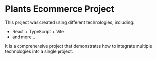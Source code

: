 # Plants Ecommerce Project

This project was created using different technologies, including:
- React + TypeScript + Vite
- and more...

It is a comprehensive project that demonstrates how to integrate multiple technologies into a single project.